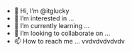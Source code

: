- 👋 Hi, I’m @itglucky
- 👀 I’m interested in ...
- 🌱 I’m currently learning ...
- 💞️ I’m looking to collaborate on ...
- 📫 How to reach me ...
vvdvdvdvdvdv
<!---
itglucky/itglucky is a ✨ special ✨ repository because its `README.md` (this file) appears on your GitHub profile.
You can click the Preview link to take a look at your changes.
--->
